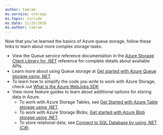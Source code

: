 ```yaml
---
author: tamram
ms.service: storage
ms.topic: include
ms.date: 11/25/2018
ms.author: tamram
---
```


Now that you've learned the basics of Azure queue storage, follow these links to learn about more complex storage tasks.

* View the Queue service reference documentation in the [Azure Storage Client Library for .NET](/dotnet/api/overview/azure/storage) reference for complete details about available APIs.
* Learn more about using Queue storage at [Get started with Azure Queue storage using .NET](../articles/storage/queues/storage-dotnet-how-to-use-queues.md)
* To learn how to simplify the code you write to work with Azure Storage, check out [What is the Azure WebJobs SDK](https://github.com/Azure/azure-webjobs-sdk/wiki)
* View more feature guides to learn about additional options for storing data in Azure.
  * To work with Azure Storage Tables, see [Get Started with Azure Table storage using .NET](../articles/cosmos-db/tutorial-develop-table-dotnet.md).
  * To work with Azure Storage Blobs, [Get started with Azure Blob storage using .NET](../articles/storage/blobs/storage-quickstart-blobs-dotnet.md).
  * To store relational data, see [Connect to SQL Database by using .NET (C#)](/azure/azure-sql/database/connect-query-dotnet-visual-studio).